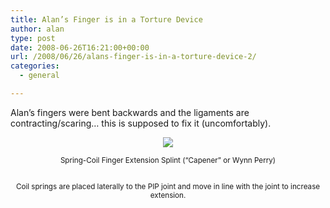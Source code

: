 ```yaml
---
title: Alan’s Finger is in a Torture Device
author: alan
type: post
date: 2008-06-26T16:21:00+00:00
url: /2008/06/26/alans-finger-is-in-a-torture-device-2/
categories:
  - general

---
```

Alan&#8217;s fingers were bent backwards and the ligaments are contracting/scaring&#8230; this is supposed to fix it (uncomfortably).

<div align="center">
  <a href="http://www.flickr.com/photos/zeroasterisk/2631588928/"><img style="max-width: 800px;" src="http://farm4.static.flickr.com/3140/2631588928_338b37dc64_m.jpg" /></a></p>

  <p>
    <small>Spring-Coil Finger Extension Splint (“Capener” or Wynn Perry)</small>
  </p>

  <p>
    <small><br />Coil springs are placed laterally to the PIP joint and move in line with the joint to increase extension.</small>
  </p>
</div>

